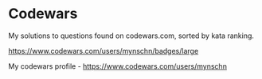 # Codewars

My solutions to questions found on codewars.com, sorted by kata ranking.

https://www.codewars.com/users/mynschn/badges/large

My codewars profile - https://www.codewars.com/users/mynschn

